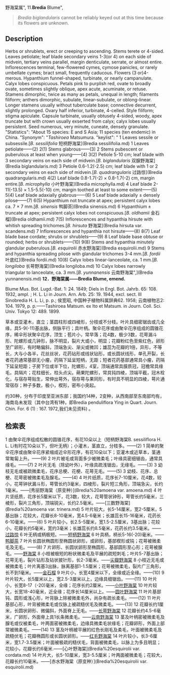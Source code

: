 野海棠属",
11.**Bredia** Blume",

> *Bredia biglandularis* cannot be reliably keyed out at this time because its flowers are unknown.

## Description
Herbs or shrublets, erect or creeping to ascending. Stems terete or 4-sided. Leaves petiolate; leaf blade secondary veins 1-3(or 4) on each side of midvein, tertiary veins parallel, margin denticulate, serrate, or almost entire. Inflorescences terminal, few-flowered cymes, cymose panicles, or rarely umbellate cymes; bract small, frequently caducous. Flowers (3 or)4-merous. Hypanthium funnel-shaped, turbinate, or nearly campanulate. Calyx lobes conspicuous. Petals pink to purplish red, ovate to broadly ovate, sometimes slightly oblique, apex acute, acuminate, or retuse. Stamens dimorphic, twice as many as petals, unequal in length; filaments filiform; anthers dimorphic, subulate, linear-subulate, or oblong-linear. Longer stamens usually without tuberculate base; connective decurrent, slightly prolonged. Ovary half inferior, turbinate, 4-celled. Style filiform; stigma apiculate. Capsule turbinate, usually obtusely 4-sided, woody, apex truncate but with crown usually exserted from calyx; calyx lobes usually persistent. Seed numerous, very minute, cuneate, densely granulate.
  "Statistics": "About 15 species: E and S Asia; 11 species (ten endemic) in China.
  "Synonym": "*Tashiroea* Matsumura.
  "keylist": "
1 Leaves sessile or subsessile.[*B. sessilifolia* 短柄野海棠](Bredia sessilifolia.md)
1 Leaves petiolate——(2)
2(1) Stems glabrous——(3)
2 Stems pubescent or puberulous at least when young——(4)
3(2) Petiole 5-10 cm; leaf blade with 3 secondary veins on each side of midvein.[*B. biglandularis* 双腺野海棠](Bredia biglandularis.md)
3 Petiole 0.6-1.2(-2.5) cm; leaf blade with 1 or 2 secondary veins on each side of midvein.[*B. quadrangularis* 过路惊](Bredia quadrangularis.md)
4(2) Leaf blade 0.8-1.7(-2) × 0.8-1.7(-2) cm, margin entire.[*B. microphylla* 小叶野海棠](Bredia microphylla.md)
4 Leaf blade 2-11(-13.5) × 1.5-5.5(-10) cm, margin toothed at least to some extent——(5)
5(4) Leaf blade adaxially glabrous——(6)
5 Leaf blade adaxially ± densely pilose——(7)
6(5) Hypanthium not truncate at apex; persistent calyx lobes ca. 7 × 7 mm.[*B. sinensis* 鸭脚茶](Bredia sinensis.md)
6 Hypanthium ± truncate at apex; persistent calyx lobes not conspicuous.[*B. oldhamii* 金石榴](Bredia oldhamii.md)
7(5) Inflorescences and hypanthia hirsute with whitish spreading trichomes.[*B. hirsuta* 野海棠](Bredia hirsuta var. scandens.md)
7 Inflorescences and hypanthia not hirsute——(8)
8(7) Leaf blade base cordate; shrubs or shrublets——(9)
8 Leaf blade base obtuse or rounded; herbs or shrublets——(10)
9(8) Stems and hypanthia minutely glandular puberulous.[*B. esquirolii* 赤水野海棠](Bredia esquirolii.md)
9 Stems and hypanthia spreading pilose with glandular trichomes 3-4 mm.[*B. fordii* 叶底红](Bredia fordii.md)
10(8) Calyx lobes linear-lanceolate, ca. 1 mm.[*B. longiloba* 长萼野海棠](Bredia longiloba.md)
10 Calyx lobes narrowly triangular to lanceolate, ca. 3 mm.[*B. yunnanensis* 云南野海棠",](Bredia yunnanensis.md)
**12．野海棠属——Bredia Blume, emend.**

Blume Mus. Bot. Lugd.-Bat. 1: 24. 1849; Diels in Engl. Bot. Jahrb. 65: 108. 1932, ampl. ; H. L. Li in Journ. Arn. Arb. 25: 19. 1944, excl. sect. III Sinobredia H. L. Li, p. p.; 侯宽昭, 中国种子植物科属辞典62. 1958; 云南植物志2: 104. 1979, p. p.——Tashiroea Matsum. ex Ito et Matsum. in Journ. Coll. Sci. Univ. Tokyo 12: 489. 1899.

草本或亚灌木，直立；茎圆柱形或四棱形，分枝或不分枝。叶片具细密锯齿或几全缘，具5-9(-11)基出脉，侧脉平行；具叶柄。聚伞花序或由聚伞花序组成的圆锥花序，稀伞形状聚伞花序，顶生；苞片小，常早落；花4数，极少3数，花萼漏斗形、陀螺形或几钟形，脉不明显，裂片大或小，明显；花瓣粉红色至紫红色，卵形至广卵形，有时略偏斜，顶端急尖、渐尖或微凹；雄蕊为花瓣的1倍，异形，不等长，大与小各半，花丝丝状，花药钻形或线状钻形，或长圆状线形，单孔开裂，长者花药通常基部无小瘤，药隔下延呈短柄，无距；短者花药基部通常具小瘤，药隔下延呈短距；子房下位或半下位，陀螺形，4室，顶端通常具膜质冠，冠檐常具缘毛，具隔片；花柱细长，柱头点尖。蒴果陀螺形，常具钝四棱，顶端平截，冠木栓化，与宿存萼贴生，常伸出萼外，宿存萼与果同形，有时具不明显的四棱，萼片通常宿存；种子多数，极小，楔形，密布小突起。

约30种，分布于印度至亚洲东部；我国约14种，2变种，从西南部至东南部均有，海南岛未发现（其中台湾有1种，即Bredia penduliflora Ying in Quart. Journ. Chin. For. 6 (1) : 167. 1972,我们未见资料) 。

## 检索表

1 由聚伞花序组成松散的圆锥花序，有花10朵以上（短柄野海棠B. sessiliflora H. L. Li有时花10朵以下，但叶无柄）；小灌木，茎直立，分枝多。——(2)
1 简单的聚伞花序或由聚伞花序紧缩成近伞形花序，有花10朵以下；亚灌木或近草本，茎通常匍匐上升。——(9)
2 叶片被毛或背面多少被微柔毛；叶缘具密细锯齿，通常具缘毛。——(7)
2 叶片无毛（除幼叶外），叶缘具疏浅锯齿，无缘毛。——(3)
3 幼枝无毛或被疏微柔毛，花序总梗、花梗、花萼无毛。——(5)
3 幼枝、花序、总梗、花萼密被微柔毛及腺毛。——(4)
4 叶片纸质，花序长7-10厘米，花4数，较小，花萼钟状漏斗形，萼管长约3毫米，四棱形，裂片短三角形，顶端急尖，长约1毫米。——[秀丽野海棠（原变种）](Bredia%20amoena var. amoena.md)
4 叶片坚纸质，花序长5厘米以下，花3数，较大，花萼管状钟形，萼管长约5毫米，三棱形，裂片三角形，顶端锐尖，长约2.5毫米。——[三数野海棠](Bredia%20amoena var. trinera.md)
5 叶片较大，长5-14厘米，宽2-5厘米，5基出脉；花较大，花瓣长8-10毫米，宽4.5-6毫米；长雄蕊长15-16毫米，花药长6-10毫米。——(6)
5 叶片较小，长2.5-5厘米，宽1.5-2.5厘米，3基出脉；花较小，花瓣长约5毫米，宽约3毫米；长雄蕊长约8.5毫米，花药长约3.5毫米。——[过路惊](Bredia%20quadrangularis.md)
6 叶无柄或柄极短。——[短柄野海棠](Bredia%20sessilifolia.md)
6 叶具柄，柄长5-16(-20)毫米。——[鸭脚茶](Bredia%20sinensis.md)
7 叶片长圆状椭圆形至椭圆状卵形，或卵形，基部楔形或钝；花萼被微柔毛及无毛。——(8)
7 片卵形、长圆状卵形至椭圆形，基部圆形至心形；花萼被腺毛。——[野海棠](Bredia%20hirsuta.md)
8 小枝被极短的粉状微柔毛及平展的疏短刺毛；叶片5-7基出脉；花萼无毛，裂片钻形及钻状披针形，长2-3毫米。——[尖瓣野海棠](Bredia%20gibba.md)
8 小枝近无毛或被微柔毛；叶片离基3出脉，脉离基部1-1.5厘米；花萼被微柔毛，裂片广三角形，长不到1毫米。——[金石榴](Bredia%20oldhamii.md)
9 叶片小，长宽4厘米以下，全缘或近全缘。——(10)
9 叶片较大，长5厘米以上，宽2.5-3厘米以上，边缘具细锯齿。——(11)
10 叶片小，长宽8-17（-20)毫米，全缘；花序长约2厘米。——[小叶野海棠](Bredia%20microphylla.md)
10 叶片较大，长宽18-40毫米，近全缘；花序长14厘米以上。——[圆叶野海棠](Bredia%20rotundifolia.md)
11 叶片基部钝、圆形或浅心形，叶背脉上除被微柔毛外，尚杂有疏长柔毛。——(12)
11 叶片基部心形，叶背被微柔毛或仅脉上被疏糙伏毛及微柔毛。——(13)
12 花瓣长约1厘米，长圆状卵形、微偏斜，外面脊上无毛。——[长萼野海棠](Bredia%20longiloba.md)
12 花瓣长约4.5-6毫米，广卵形，外面脊上具1长条微柔毛。——[云南野海棠](Bredia%20yunnanensis.md)
13 茎及叶柄密被微柔毛及腺毛或仅被柔毛，叶两面密被微柔毛，边缘具微柔毛状缘毛；花瓣卵形，外面上部常被微柔毛。——(14)
13 茎及叶柄被平展的红色长刚毛及柔毛，叶面被微柔毛及疏糙伏毛；花瓣椭圆形或长圆状卵形。——[红毛野海棠](Bredia%20tuberculata.md)
14 叶片较小，长3-6厘米，宽1.7-3.5厘米；叶面被极疏的糙伏毛，背面被微柔毛，以脉上为多且明显；花较小，花瓣长约6毫米.——[心叶野海棠](Bredia%20esquirolii var. cordata.md)
14 叶片大，长5-10厘米，宽3-5.5厘米；叶两面被微柔毛；花较大，花瓣长约10毫米。——[赤水野海棠（原变种）](Bredia%20esquirolii var. esquirolii.md)
